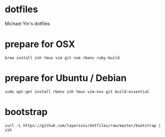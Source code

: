 # dotfiles
Michael Yin's dotfiles

# prepare for OSX

```
brew install zsh tmux vim git nvm rbenv ruby-build
```

# prepare for Ubuntu / Debian
```
sudo apt-get install rbenv zsh tmux vim-nox git build-essential
```

# bootstrap

```
curl -L https://github.com/layerssss/dotfiles/raw/master/bootstrap | zsh
```
